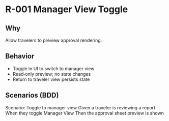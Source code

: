 # R-001 Manager View Toggle

## Why
Allow travelers to preview approval rendering.

## Behavior
- Toggle in UI to switch to manager view
- Read‑only preview; no state changes
- Return to traveler view persists state

## Scenarios (BDD)
Scenario: Toggle to manager view
Given a traveler is reviewing a report
When they toggle Manager View
Then the approval sheet preview is shown

